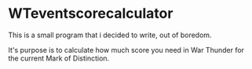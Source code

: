 # WTeventscorecalculator
This is a small program that i decided to write, out of boredom.

It's purpose is to calculate how much score you need in War Thunder for the current Mark of Distinction.
